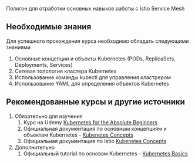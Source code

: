 Полигон для отработки основных навыков работы с Istio Service Mesh

## Необходимые знания

Для успешного прохождения курса необходимо обладать следующими знаниями

1. Основные концепции и объекты Kubernetes (PODs, ReplicaSets, Deployments, Services)
1. Сетевая топология кластера Kubernetes
1. Использование команды kubectl для управления кластрером
1. Использование YAML для определения объектов Kubernetes

## Рекомендованные курсы и другие источники

1. Обязательно для изучения
    1. Курс на Udemy [Kubernetes for the Absolute Beginners](https://www.udemy.com/course/learn-kubernetes/)
    1. Официальная документация по основным концепциям и объектам Kubernetes - [Kubenetes Concepts](https://kubernetes.io/docs/concepts/)
    1. Официальная документация по Istio [Kubenetes Concepts](https://istio.io/v1.6/)
1. Дополнительно
    1. Официальный tutorial по основам Kubernetes - [Kubernetes Basics](https://kubernetes.io/docs/tutorials/kubernetes-basics/)
